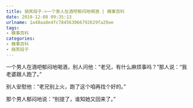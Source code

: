```yaml
---
title: 搞笑段子->一个男人在酒吧郁闷地喝酒 | 糗事百科
date: 2019-12-08 09:35:13
urlname: 1a48aa8e4fc784563066792629fa29ae
tags: 
- 糗事百科
categories:
- 糗事百科
- 搞笑段子
---
```

一个男人在酒吧郁闷地喝酒，别人问他：“老兄，有什么麻烦事吗？”那人说：“我老婆跟人跑了。”

别人安慰他：“老兄别上火，跑了这个咱再找个好的。”

那个男人郁闷地说：“别提了，谁知她又回来了。”



